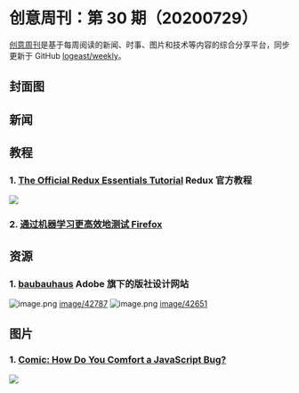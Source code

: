 # 创意周刊：第 30 期（20200729）

[创意周刊](https://www.yuque.com/logeast/weekly)是基于每周阅读的新闻、时事、图片和技术等内容的综合分享平台，同步更新于 GitHub [logeast/weekly](https://github.com/logeast/weekly)。

## 封面图


## 新闻

## 教程
### 1. [The Official Redux Essentials Tutorial](https://react.statuscode.com/link/92144/89f295e25f) Redux 官方教程
![](https://cdn.nlark.com/yuque/0/2020/png/209383/1595986922299-f07c0444-50db-43f5-866f-92dfc78a88e9.png#align=left&display=inline&height=866&margin=%5Bobject%20Object%5D&name=&originHeight=866&originWidth=1280&size=0&status=done&style=none&width=1280)
### 2. [通过机器学习更高效地测试 Firefox](https://hacks.mozilla.org/2020/07/testing-firefox-more-efficiently-with-machine-learning/?utm_campaign=Newsletter&utm_medium=email&_hsmi=91748376&_hsenc=p2ANqtz--OIkDNZ0zLf3a82dBocf4x_1ks1yY7Z2QcHtPZxyvorqnIoEaXdkjUuSCD1XFJrmGSXr0z46PbFpRNkN0RhHVRJ7X4ZA&utm_content=91748376&utm_source=hs_email)


## 资源
### 1. [baubauhaus](http://www.baubauhaus.com/) Adobe 旗下的版社设计网站
![image.png](https://cdn.nlark.com/yuque/0/2020/png/209383/1593935208579-ef3e381c-682a-4f8f-9c8c-841592de800c.png#align=left&display=inline&height=299&margin=%5Bobject%20Object%5D&name=image.png&originHeight=597&originWidth=415&size=203905&status=done&style=none&width=207.5)
[image/42787](http://www.baubauhaus.com/image/42787)
![image.png](https://cdn.nlark.com/yuque/0/2020/png/209383/1593935319581-ff76810c-cc9d-4c50-af82-0d88e0addf2c.png#align=left&display=inline&height=314&margin=%5Bobject%20Object%5D&name=image.png&originHeight=628&originWidth=415&size=457402&status=done&style=none&width=207.5)
[image/42651](http://www.baubauhaus.com/image/42651)

## 图片
### 1. [Comic: How Do You Comfort a JavaScript Bug?](https://elijahmanor.com/pun-console)
![](https://cdn.nlark.com/yuque/0/2020/png/209383/1595986676066-b9045d99-f2d2-4fb6-8926-e872e6f1b833.png#align=left&display=inline&height=1058&margin=%5Bobject%20Object%5D&name=&originHeight=1058&originWidth=2400&size=0&status=done&style=none&width=2400)



